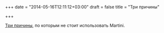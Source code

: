 +++
date = "2014-05-16T12:11:12+03:00"
draft = false
title = "Три причины"

+++

<p><a href="http://stephensearles.com/?p=254">Три причины</a>, по которым не стоит использовать Martini.</p>

